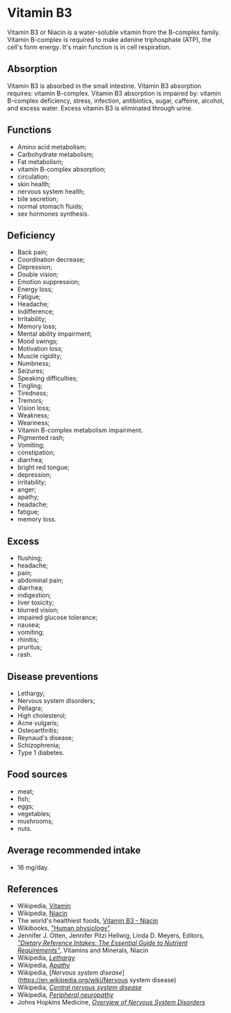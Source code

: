 # Vitamin B3
Vitamin B3 or Niacin is a water-soluble vitamin from the B-complex family. Vitamin B-complex is required to make adenine triphosphate (ATP), 
the cell's form energy. It's main function is in cell respiration.

## Absorption
Vitamin B3 is absorbed in the small intestine.
Vitamin B3 absorption requires: vitamin B-complex.
Vitamin B3 absorption is impaired by: vitamin B-complex deficiency, stress, infection, antibiotics, sugar, caffeine, alcohol, and excess water. 
Excess vitamin B3 is eliminated through urine.

## Functions
- Amino acid metabolism;
- Carbohydrate metabolism;
- Fat metabolism;
- vitamin B-complex absorption;
- circulation;
- skin health;
- nervous system health;
- bile secretion;
- normal stomach fluids;
- sex hormones synthesis.

## Deficiency
- Back pain;
- Coordination decrease;
- Depression;
- Double vision;
- Emotion suppression;
- Energy loss;
- Fatigue;
- Headache;
- Indifference;
- Irritability;
- Memory loss;
- Mental ability impairment;
- Mood swings;
- Motivation loss;
- Muscle rigidity;
- Numbness;
- Seizures;
- Speaking difficulties;
- Tingling;
- Tiredness;
- Tremors;
- Vision loss;
- Weakness;
- Weariness;
- Vitamin B-complex metabolism impairment.
- Pigmented rash;
- Vomiting;
- constipation;
- diarrhea;
- bright red tongue;
- depression;
- irritability;
- anger;
- apathy;
- headache;
- fatigue;
- memory loss.

## Excess
- flushing;
- headache;
- pain;
- abdominal pain;
- diarrhea;
- indigestion;
- liver toxicity;
- blurred vision;
- impaired glucose tolerance;
- nausea;
- vomiting;
- rhinitis;
- pruritus;
- rash.

## Disease preventions
- Lethargy;
- Nervous system disorders;
- Pellagra;
- High cholesterol;
- Acne vulgaris;
- Osteoarthritis;
- Reynaud's disease;
- Schizophrenia;
- Type 1 diabetes.

## Food sources
- meat;
- fish;
- eggs;
- vegetables;
- mushrooms;
- nuts.

## Average recommended intake
- 16 mg/day.

## References
- Wikipedia, [Vitamin](https://en.wikipedia.org/wiki/Vitamin)
- Wikipedia, [Niacin](https://en.wikipedia.org/wiki/Niacin)
- The world's healthiest foods, [Vitamin B3 - Niacin](http://www.whfoods.com/genpage.php?tname=nutrient&dbid=83)
- Wikibooks, ["Human physiology"](https://en.Wikibooks.org/wiki/Human_Physiology/Nutrition#Vitamins)
- Jennifer J. Otten, Jennifer Pitzi Hellwig, Linda D. Meyers, Editors, [_"Dietary Reference Intakes: The Essential Guide to Nutrient Requirements"_](https://www.amazon.com/Dietary-Reference-Intakes-Essential-Requirements/dp/0309157420), Vitamins and Minerals, Niacin
- Wikipedia, [_Lethargy_](https://en.wikipedia.org/wiki/Lethargy)
- Wikipedia, [_Apathy_](https://en.wikipedia.org/wiki/Apathy)
- Wikipedia, [_Nervous system disease_](https://en.wikipedia.org/wiki/Nervous system disease)
- Wikipedia, [_Central nervous system disease_](https://en.wikipedia.org/wiki/Central_nervous_system_disease)
- Wikipedia, [_Peripheral neuropathy_](https://en.wikipedia.org/wiki/Peripheral_neuropathy)
- Johns Hopkins Medicine, [_Overview of Nervous System Disorders_](http://www.hopkinsmedicine.org/healthlibrary/conditions/nervous_system_disorders/overview_of_nervous_system_disorders_85,P00799/)